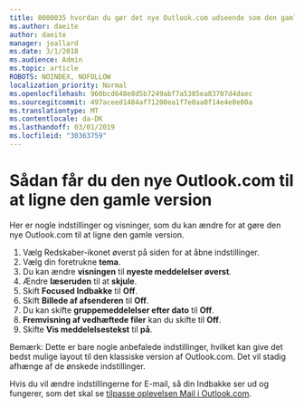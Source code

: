 ```yaml
---
title: 8000035 hvordan du gør det nye Outlook.com udseende som den gamle
ms.author: daeite
author: daeite
manager: joallard
ms.date: 3/1/2018
ms.audience: Admin
ms.topic: article
ROBOTS: NOINDEX, NOFOLLOW
localization_priority: Normal
ms.openlocfilehash: 960bcd648e8d5b7249abf7a5385ea83707d4daec
ms.sourcegitcommit: 497aceed1484af71200ea1f7e0aa0f14e4e0e00a
ms.translationtype: MT
ms.contentlocale: da-DK
ms.lasthandoff: 03/01/2019
ms.locfileid: "30363759"
---
```

# <a name="how-to-make-the-new-outlookcom-look-like-the-old-version"></a>Sådan får du den nye Outlook.com til at ligne den gamle version

Her er nogle indstillinger og visninger, som du kan ændre for at gøre den nye Outlook.com til at ligne den gamle version.

1. Vælg Redskaber-ikonet øverst på siden for at åbne indstillinger.
2. Vælg din foretrukne **tema**.
3. Du kan ændre **visningen** til **nyeste meddelelser øverst**.
4. Ændre **læseruden** til at **skjule**.
5. Skift **Focused Indbakke** til **Off**.
6. Skift **Billede af afsenderen** til **Off**. 
7. Du kan skifte **gruppemeddelelser efter dato** til **Off**. 
8. **Fremvisning af vedhæftede filer** kan du skifte til **Off**. 
9. Skifte **Vis meddelelsestekst** til **på**.

Bemærk: Dette er bare nogle anbefalede indstillinger, hvilket kan give det bedst mulige layout til den klassiske version af Outlook.com. Det vil stadig afhænge af de ønskede indstillinger.

Hvis du vil ændre indstillingerne for E-mail, så din Indbakke ser ud og fungerer, som det skal se [tilpasse oplevelsen Mail i Outlook.com](https://support.office.com/article/b41c2ecb-f23c-42b3-b7f8-659646d5e58c).